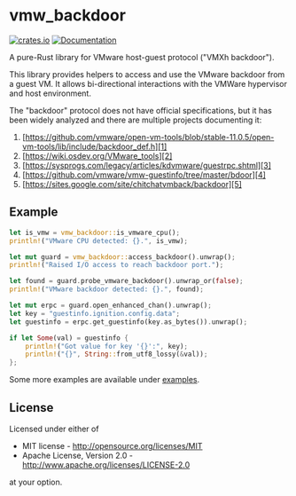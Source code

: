 # vmw\_backdoor

[![crates.io](https://img.shields.io/crates/v/vmw_backdoor.svg)](https://crates.io/crates/vmw_backdoor)
[![Documentation](https://docs.rs/vmw_backdoor/badge.svg)](https://docs.rs/vmw_backdoor)

A pure-Rust library for VMware host-guest protocol ("VMXh backdoor").

This library provides helpers to access and use the VMware backdoor from a
guest VM. It allows bi-directional interactions with the VMWare hypervisor
and host environment.

The "backdoor" protocol does not have official specifications, but it has been
widely analyzed and there are multiple projects documenting it:
  1. [https://github.com/vmware/open-vm-tools/blob/stable-11.0.5/open-vm-tools/lib/include/backdoor_def.h][1]
  2. [https://wiki.osdev.org/VMware_tools][2]
  3. [https://sysprogs.com/legacy/articles/kdvmware/guestrpc.shtml][3]
  4. [https://github.com/vmware/vmw-guestinfo/tree/master/bdoor][4]
  5. [https://sites.google.com/site/chitchatvmback/backdoor][5]

[1]: https://github.com/vmware/open-vm-tools/blob/stable-11.0.5/open-vm-tools/lib/include/backdoor_def.h
[2]: https://wiki.osdev.org/VMware_tools
[3]: https://sysprogs.com/legacy/articles/kdvmware/guestrpc.shtml
[4]: https://github.com/vmware/vmw-guestinfo/tree/master/bdoor
[5]: https://sites.google.com/site/chitchatvmback/backdoor

## Example

```rust
let is_vmw = vmw_backdoor::is_vmware_cpu();
println!("VMware CPU detected: {}.", is_vmw);

let mut guard = vmw_backdoor::access_backdoor().unwrap();
println!("Raised I/O access to reach backdoor port.");

let found = guard.probe_vmware_backdoor().unwrap_or(false);
println!("VMware backdoor detected: {}.", found);

let mut erpc = guard.open_enhanced_chan().unwrap();
let key = "guestinfo.ignition.config.data";
let guestinfo = erpc.get_guestinfo(key.as_bytes()).unwrap();

if let Some(val) = guestinfo {
    println!("Got value for key '{}':", key);
    println!("{}", String::from_utf8_lossy(&val));
};
```

Some more examples are available under [examples](examples).

## License

Licensed under either of

 * MIT license - <http://opensource.org/licenses/MIT>
 * Apache License, Version 2.0 - <http://www.apache.org/licenses/LICENSE-2.0>

at your option.
